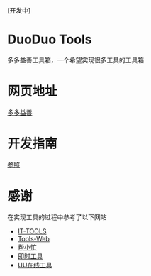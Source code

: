 [开发中]

# DuoDuo Tools

多多益善工具箱，一个希望实现很多工具的工具箱

# 网页地址

[多多益善](https://duoduo.work)

# 开发指南

[参照](./develop-guide.md)

# 感谢

在实现工具的过程中参考了以下网站

- [IT-TOOLS](https://www.aiotools.top/)
- [Tools-Web](https://tools.ranblogs.com/)
- [帮小忙](https://tool.browser.qq.com/)
- [即时工具](https://www.67tool.com/)
- [UU在线工具](https://uutool.cn/)

